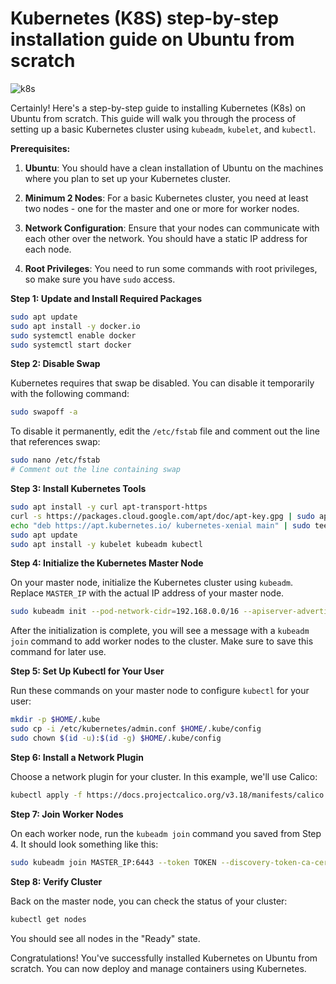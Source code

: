 # Kubernetes (K8S) step-by-step installation guide on Ubuntu from scratch

![k8s](https://imgur.com/bKUeyKX.png)

Certainly! Here's a step-by-step guide to installing Kubernetes (K8s) on Ubuntu from scratch. This guide will walk you through the process of setting up a basic Kubernetes cluster using `kubeadm`, `kubelet`, and `kubectl`.

**Prerequisites:**

1. **Ubuntu**: You should have a clean installation of Ubuntu on the machines where you plan to set up your Kubernetes cluster.

2. **Minimum 2 Nodes**: For a basic Kubernetes cluster, you need at least two nodes - one for the master and one or more for worker nodes.

3. **Network Configuration**: Ensure that your nodes can communicate with each other over the network. You should have a static IP address for each node.

4. **Root Privileges**: You need to run some commands with root privileges, so make sure you have `sudo` access.

**Step 1: Update and Install Required Packages**

```bash
sudo apt update
sudo apt install -y docker.io
sudo systemctl enable docker
sudo systemctl start docker
```

**Step 2: Disable Swap**

Kubernetes requires that swap be disabled. You can disable it temporarily with the following command:

```bash
sudo swapoff -a
```

To disable it permanently, edit the `/etc/fstab` file and comment out the line that references swap:

```bash
sudo nano /etc/fstab
# Comment out the line containing swap
```

**Step 3: Install Kubernetes Tools**

```bash
sudo apt install -y curl apt-transport-https
curl -s https://packages.cloud.google.com/apt/doc/apt-key.gpg | sudo apt-key add -
echo "deb https://apt.kubernetes.io/ kubernetes-xenial main" | sudo tee /etc/apt/sources.list.d/kubernetes.list
sudo apt update
sudo apt install -y kubelet kubeadm kubectl
```

**Step 4: Initialize the Kubernetes Master Node**

On your master node, initialize the Kubernetes cluster using `kubeadm`. Replace `MASTER_IP` with the actual IP address of your master node.

```bash
sudo kubeadm init --pod-network-cidr=192.168.0.0/16 --apiserver-advertise-address=MASTER_IP
```

After the initialization is complete, you will see a message with a `kubeadm join` command to add worker nodes to the cluster. Make sure to save this command for later use.

**Step 5: Set Up Kubectl for Your User**

Run these commands on your master node to configure `kubectl` for your user:

```bash
mkdir -p $HOME/.kube
sudo cp -i /etc/kubernetes/admin.conf $HOME/.kube/config
sudo chown $(id -u):$(id -g) $HOME/.kube/config
```

**Step 6: Install a Network Plugin**

Choose a network plugin for your cluster. In this example, we'll use Calico:

```bash
kubectl apply -f https://docs.projectcalico.org/v3.18/manifests/calico.yaml
```

**Step 7: Join Worker Nodes**

On each worker node, run the `kubeadm join` command you saved from Step 4. It should look something like this:

```bash
sudo kubeadm join MASTER_IP:6443 --token TOKEN --discovery-token-ca-cert-hash SHA256_HASH
```

**Step 8: Verify Cluster**

Back on the master node, you can check the status of your cluster:

```bash
kubectl get nodes
```

You should see all nodes in the "Ready" state.

Congratulations! You've successfully installed Kubernetes on Ubuntu from scratch. You can now deploy and manage containers using Kubernetes.